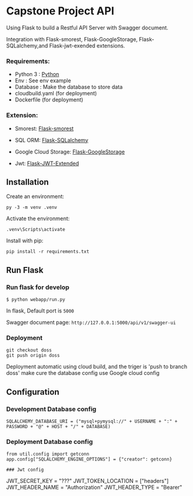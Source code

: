 # Capstone Project API

Using Flask to build a Restful API Server with Swagger document.

Integration with Flask-smorest, Flask-GoogleStorage, Flask-SQLalchemy,and Flask-jwt-exended extensions.

### Requirements:

- Python 3 : [Python](https://www.python.org/)
- Env : See env example
- Database : Make the database to store data
- cloudbuild.yaml (for deployment)
- Dockerfile (for deployment)

### Extension:

- Smorest: [Flask-smorest](https://flask-smorest.readthedocs.io/en/latest/)

- SQL ORM: [Flask-SQLalchemy](https://flask-sqlalchemy.palletsprojects.com/en/3.0.x/)

- Google Cloud Storage: [Flask-GoogleStorage](https://flask-googlestorage.readthedocs.io/en/latest/)

- Jwt: [Flask-JWT-Extended](https://flask-jwt-extended.readthedocs.io/en/stable/)

## Installation

Create an environment:

```
py -3 -m venv .venv
```

Activate the environment:

```
.venv\Scripts\activate
```

Install with pip:

```
pip install -r requirements.txt
```

## Run Flask

### Run flask for develop

```
$ python webapp/run.py
```

In flask, Default port is `5000`

Swagger document page: `http://127.0.0.1:5000/api/v1/swagger-ui`

### Deployment

```
git checkout doss
git push origin doss
```

Deployment automatic using cloud build, and the triger is 'push to branch doss'
make cure the database config use Google cloud config

## Configuration

### Development Database config

```
SQLALCHEMY_DATABASE_URI = ("mysql+pymysql://" + USERNAME + ":" + PASSWORD + "@" + HOST + "/" + DATABASE)
```

### Deployment Database config

```
from util.config import getconn
app.config["SQLALCHEMY_ENGINE_OPTIONS"] = {"creator": getconn}

### Jwt config
```

JWT_SECRET_KEY = "???"
JWT_TOKEN_LOCATION = ["headers"]
JWT_HEADER_NAME = "Authorization"
JWT_HEADER_TYPE = "Bearer"
